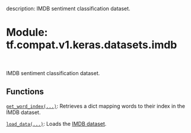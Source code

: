 description: IMDB sentiment classification dataset.

<div itemscope itemtype="http://developers.google.com/ReferenceObject">
<meta itemprop="name" content="tf.compat.v1.keras.datasets.imdb" />
<meta itemprop="path" content="Stable" />
</div>

# Module: tf.compat.v1.keras.datasets.imdb

<!-- Insert buttons and diff -->

<table class="tfo-notebook-buttons tfo-api nocontent" align="left">

</table>



IMDB sentiment classification dataset.



## Functions

[`get_word_index(...)`](../../../../../tf/keras/datasets/imdb/get_word_index.md): Retrieves a dict mapping words to their index in the IMDB dataset.

[`load_data(...)`](../../../../../tf/keras/datasets/imdb/load_data.md): Loads the [IMDB dataset](https://ai.stanford.edu/~amaas/data/sentiment/).

